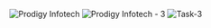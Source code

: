 ![Prodigy Infotech](https://github.com/SE-LAPS/Contact-Management-System/assets/87580847/71fc5d20-29f0-43e1-a217-56011577655f)
![Prodigy Infotech - 3](https://github.com/SE-LAPS/Contact-Management-System/assets/87580847/d6a15b4e-a1b9-4b4a-bdab-643f3de879bf)
![Task-3](https://github.com/SE-LAPS/Contact-Management-System/assets/87580847/364d290f-df12-48be-b8e4-3487969439ac)
